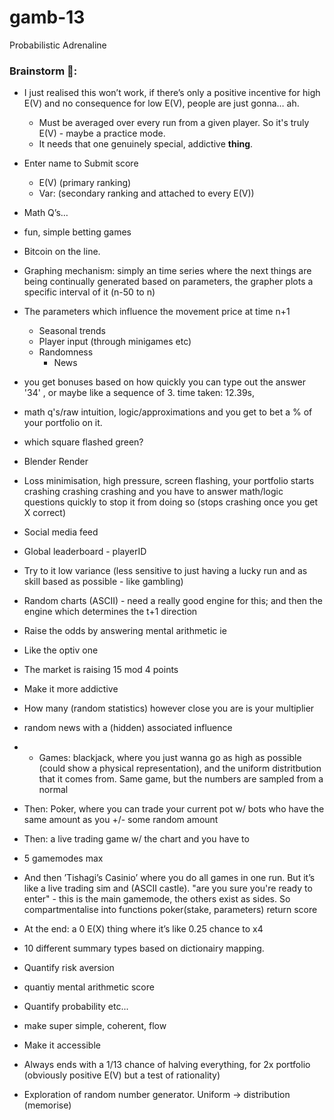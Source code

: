 # gamb-13
Probabilistic Adrenaline 

### Brainstorm 🧠:
- I just realised this won’t work, if there’s only a positive incentive for high E(V) and no consequence for low E(V), people are just gonna… ah.
  - Must be averaged over every run from a given player. So it's truly E(V) - maybe a practice mode.
  - It needs that one genuinely special, addictive **thing**. 

- Enter name to Submit score
  - E(V) (primary ranking)
  - Var: (secondary ranking and attached to every E(V))
- Math Q’s…
- fun, simple betting games
- Bitcoin on the line. 
- Graphing mechanism: simply an time series where the next things are being continually generated based on parameters, the grapher plots a specific interval of it (n-50 to n)
- The parameters which influence the movement price at time n+1
  - Seasonal trends
  - Player input (through minigames etc) 
  - Randomness
    - News
- you get bonuses based on how quickly you can type out the answer '34' , or maybe like a sequence of 3. time taken: 12.39s,
- math q's/raw intuition, logic/approximations and you get to bet a % of your portfolio on it.
- which square flashed green?
- Blender Render
- Loss minimisation, high pressure, screen flashing, your portfolio starts crashing crashing crashing and you have to answer math/logic questions quickly to stop it from doing so (stops crashing once you get X correct)
- Social media feed
- Global leaderboard - playerID
- Try to it low variance (less sensitive to just having a lucky run and as skill based as possible - like gambling) 
- Random charts (ASCII) - need a really good engine for this; and then the engine which determines the t+1 direction
- Raise the odds by answering mental arithmetic ie 
- Like the optiv one
- The market is raising 15 mod 4 points 
- Make it more addictive
- How many (random statistics) however close you are is your multiplier
- random news with a (hidden) associated influence
- - Games: blackjack, where you just wanna go as high as possible (could show a physical representation), and the uniform distritbution that it comes from. Same game, but the numbers are sampled from a normal 
- Then: Poker, where you can trade your current pot w/ bots who have the same amount as you +/- some random amount
- Then: a live trading game w/ the chart and you have to 
- 5 gamemodes max
- And then ’Tishagi’s Casinio’ where you do all games in one run. But it’s like a live trading sim and (ASCII castle). "are you sure you're ready to enter" - this is the main gamemode, the others exist as sides. So compartmentalise into functions poker(stake, parameters) return score
- At the end: a 0 E(X) thing where it’s like 0.25 chance to x4
- 10 different summary types based on dictionairy mapping.
- Quantify risk aversion
- quantiy mental arithmetic score
- Quantify probability etc...
- make super simple, coherent, flow
- Make it accessible
- Always ends with a 1/13 chance of halving everything, for 2x portfolio (obviously positive E(V) but a test of rationality)
- Exploration of random number generator. Uniform -> distribution (memorise)
